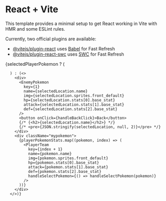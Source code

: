 # React + Vite

This template provides a minimal setup to get React working in Vite with HMR and some ESLint rules.

Currently, two official plugins are available:

- [@vitejs/plugin-react](https://github.com/vitejs/vite-plugin-react/blob/main/packages/plugin-react/README.md) uses [Babel](https://babeljs.io/) for Fast Refresh
- [@vitejs/plugin-react-swc](https://github.com/vitejs/vite-plugin-react-swc) uses [SWC](https://swc.rs/) for Fast Refresh

{selectedPlayerPokemon ? (
        <Encounter
          key={1}
          enemyname={selectedLocation.name}
          enemyimg={selectedLocation.sprites.front_default}
          enemyhp={selectedLocation.stats[0].base_stat}
          enemyattack={selectedLocation.stats[1].base_stat}
          enemydef={selectedLocation.stats[2].base_stat}
          name={selectedPlayerPokemon.name}
          img={selectedPlayerPokemon.sprites.front_default}
          hp={selectedPlayerPokemon.stats[0].base_stat}
          attack={selectedPlayerPokemon.stats[1].base_stat}
          def={selectedPlayerPokemon.stats[2].base_stat}
        />

      ) : (<>
        <div>
          <EnemyPokemon
            key={1}
            name={selectedLocation.name}
            img={selectedLocation.sprites.front_default}
            hp={selectedLocation.stats[0].base_stat}
            attack={selectedLocation.stats[1].base_stat}
            def={selectedLocation.stats[2].base_stat}
          />
          <button onClick={handleBackClick}>Back</button>
          {/* {<h2>{selectedLocation.name}</h2>} */}
          {/* <pre>{JSON.stringify(selectedLocation, null, 2)}</pre> */}
        </div>
        <div className="mypokemon">
          {playerPokemonStats.map((pokemon, index) => (
            <PlayerTeam
              key={index + 1}
              name={pokemon.name}
              img={pokemon.sprites.front_default}
              hp={pokemon.stats[0].base_stat}
              attack={pokemon.stats[1].base_stat}
              def={pokemon.stats[2].base_stat}
              handleSelectPokemon={() => handleSelectPokemon(pokemon)}
            />
          ))}
        </div>
      </>)}